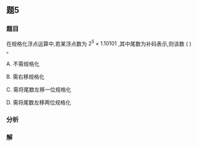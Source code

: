 ## 题5
### 题目
在规格化浮点运算中,若某浮点数为 ${2}^{5} \times {1.10101}$ ,其中尾数为补码表示,则该数 ( ) 。

A. 不需规格化

B. 需右移规格化

C. 需将尾数左移一位规格化

D. 需将尾数左移两位规格化
### 分析

### 解